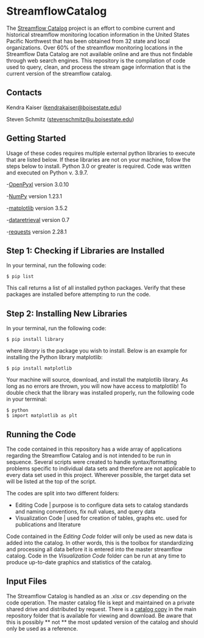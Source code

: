 # StreamflowCatalog

The [Streamflow Catalog](https://www.mdpi.com/2073-4441/15/4/679) project is an effort to combine current and historical streamflow monitoring location information in the United States Pacific Northwest that has been obtained from 32 state and local organizations. Over 60% of the streamflow monitoring locations in the Streamflow Data Catalog are not available online and are thus not findable through web search engines. This repository is the compilation of code used to query, clean, and process the stream gage information that is the current version of the streamflow catalog. 


## Contacts

Kendra Kaiser (kendrakaiser@boisestate.edu)

Steven Schmitz (stevenschmitz@u.boisestate.edu)


## Getting Started

Usage of these codes requires multiple external python libraries to execute that are listed below. If these libraries are not on your machine,
follow the steps below to install. Python 3.0 or greater is required. Code was written and executed on Python v. 3.9.7.

-[OpenPyxl](https://openpyxl.readthedocs.io/en/stable/#) version 3.0.10

-[NumPy](https://numpy.org/) version 1.23.1

-[matplotlib](https://matplotlib.org/) version 3.5.2

-[dataretrieval](https://github.com/DOI-USGS/dataretrieval-python) version 0.7

-[requests](https://pypi.org/project/requests/) version 2.28.1


## Step 1: Checking if Libraries are Installed

In your terminal, run the following code:

```
$ pip list
```

This call returns a list of all installed python packages. Verify that these packages are installed before attempting to run the code.

## Step 2: Installing New Libraries

In your terminal, run the following code:

```
$ pip install library
```

where *library* is the package you wish to install. Below is an example for installing the Python library matplotlib:

```
$ pip install matplotlib
```

Your machine will source, download, and install the matplotlib library. As long as no errors are thrown, you will now have access to matplotlib!
To double check that the library was installed properly, run the following code in your terminal:

```
$ python
$ import matplotlib as plt
```

## Running the Code

The code contained in this repository has a wide array of applications regarding the Streamflow Catalog and is not intended to be run
in sequence. Several scripts were created to handle syntax/formatting problems specific to individual data sets and therefore are not
applicable to every data set used in this project. Wherever possible, the target data set will be listed at the top of the script.

The codes are split into two different folders:

* Editing Code       | purpose is to configure data sets to catalog standards and naming conventions, fix null values, and query data
* Visualization Code | used for creation of tables, graphs etc. used for publications and literature

Code contained in the *Editing Code* folder will only be used as new data is added into the catalog. In other words, this is the toolbox for standardizing
and processing all data before it is entered into the master streamflow catalog. Code in the *Visualization Code* folder can be run at any time to produce
up-to-date graphics and statistics of the catalog. 

## Input Files

The Streamflow Catalog is handled as an .xlsx or .csv depending on the code operation. The master catalog file is kept and maintained on a
private shared drive and distributed by request. There is a [catalog copy](https://github.com/AppliedHydro/StreamflowCatalog/blob/main/Streamflow_Catalog.xlsx)
in the main repository folder that is available for viewing and download. Be aware that this is possibly ** not ** the most updated version of
the catalog and should only be used as a reference.

